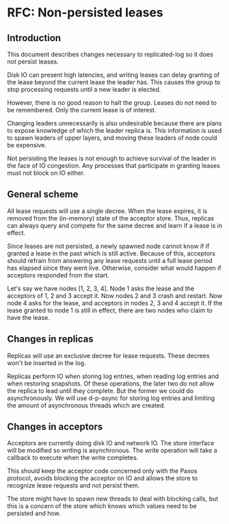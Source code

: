 # RFC: Non-persisted leases


## Introduction

This document describes changes necessary to replicated-log so it does not
persist leases.

Disk IO can present high latencies, and writing leases can delay granting of
the lease beyond the current lease the leader has. This causes the group to
stop processing requests until a new leader is elected.

However, there is no good reason to halt the group. Leases do not need to be
remembered. Only the current lease is of interest.

Changing leaders unnecessarily is also undesirable because there are plans to
expose knowledge of which the leader replica is. This information is used to
spawn leaders of upper layers, and moving these leaders of node could be
expensive.

Not persisting the leases is not enough to achieve survival of the leader in the
face of IO congestion. Any processes that participate in granting leases must
not block on IO either.

## General scheme

All lease requests will use a single decree. When the lease expires, it is
removed from the (in-memory) state of the acceptor store. Thus, replicas can
always query and compete for the same decree and learn if a lease is in effect.

Since leases are not persisted, a newly spawned node cannot know if if granted
a lease in the past which is still active. Because of this, acceptors should
refrain from answering any lease requests until a full lease period has elapsed
since they went live. Otherwise, consider what would happen if acceptors
responded from the start. 

Let's say we have nodes [1, 2, 3, 4]. Node 1 asks the lease and the acceptors
of 1, 2 and 3 accept it. Now nodes 2 and 3 crash and restart. Now node 4 asks
for the lease, and acceptors in nodes 2, 3 and 4 accept it. If the lease granted
to node 1 is still in effect, there are two nodes who claim to have the lease.

## Changes in replicas

Replicas will use an exclusive decree for lease requests. These decrees won't be
inserted in the log. 

Replicas perform IO when storing log entries, when reading log entries and when
restoring snapshots. Of these operations, the later two do not allow the replica
to lead until they complete. But the former we could do asynchronously. We will
use d-p-async for storing log entries and limiting the amount of asynchronous
threads which are created.

## Changes in acceptors

Acceptors are currently doing disk IO and network IO. The store interface will
be modified so writing is asynchronous. The write operation will take a callback
to execute when the write completes.

This should keep the acceptor code concerned only with the Paxos protocol, avoids
blocking the acceptor on IO and allows the store to recognize lease requests and
not persist them.

The store might have to spawn new threads to deal with blocking calls, but this is
a concern of the store which knows which values need to be persisted and how.
